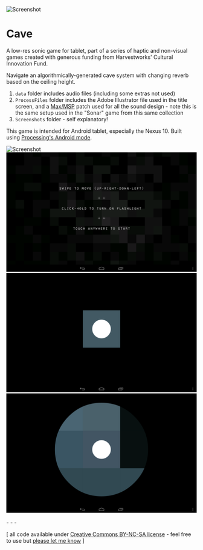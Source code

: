 ![Screenshot](https://raw.github.com/jeffThompson/Cave/master/Screenshots/Gameplay_03.png)

Cave
====

A low-res sonic game for tablet, part of a series of haptic and non-visual games created with generous funding from Harvestworks' Cultural Innovation Fund.

Navigate an algorithmically-generated cave system with changing reverb based on the ceiling height.

1. `data` folder includes audio files (including some extras not used)
2. `ProcessFiles` folder includes the Adobe Illustrator file used in the title screen, and a [Max/MSP](http://cycling74.com) patch used for all the sound design - note this is the same setup used in the "Sonar" game from this same collection
3. `Screenshots` folder - self explanatory!

This game is intended for Android tablet, especially the Nexus 10. Built using [Processing's Android mode](http://www.processing.org).

![Screenshot](https://raw.github.com/jeffThompson/Cave/master/Screenshots/TitleScreen.png)
![Screenshot](https://github.com/jeffThompson/Cave/blob/master/Screenshots/Instructions.png?raw=true)
![Screenshot](https://github.com/jeffThompson/Cave/blob/master/Screenshots/Gameplay_01.png?raw=true)
![Screenshot](https://github.com/jeffThompson/Cave/blob/master/Screenshots/Gameplay_02.png?raw=true)

\- \- \-

\[ all code available under [Creative Commons BY-NC-SA license](http://creativecommons.org/licenses/by-nc-sa/3.0/) - feel free to use but [please let me know](http://www.jeffreythompson.org) \]
